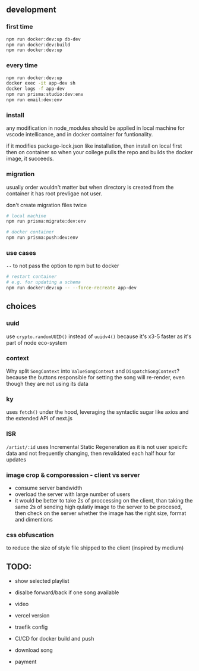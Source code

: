 ## development

### first time
```sh
npm run docker:dev:up db-dev
npm run docker:dev:build
npm run docker:dev:up
```


### every time
```sh
npm run docker:dev:up
docker exec -it app-dev sh
docker logs -f app-dev
npm run prisma:studio:dev:env
npm run email:dev:env
```


### install
any modification in node_modules should be applied in local machine for vscode intellicance,
and in docker container for funtionality.

if it modifies package-lock.json like installation,
then install on local first then on container so when your college pulls the repo and builds the docker image, it succeeds.


### migration
usually order wouldn't matter but when directory is created from the container it has root prevligae not user.

don't create migration files twice

```sh
# local machine
npm run prisma:migrate:dev:env

# docker container
npm run prisma:push:dev:env
```


### use cases
`--` to not pass the option to npm but to docker

```sh
# restart container
# e.g. for updating a schema
npm run docker:dev:up -- --force-recreate app-dev
```


## choices

### uuid
use `crypto.randomUUID()` instead of `uuidv4()` because it's x3-5 faster as it's part of node eco-system

### context
Why split `SongContext` into `ValueSongContext` and `DispatchSongContext`? <br />
because the buttons responsible for setting the song will re-render, 
even though they are not using its data

### ky
uses `fetch()` under the hood, leveraging the syntactic sugar like axios and the extended API of next.js

### ISR
`/artist/:id` uses Incremental Static Regeneration as it is not user speicifc data and not frequently changing, then revalidated each half hour for updates

### image crop & comporession - client vs server
- consume server bandwidth
- overload the server with large number of users
- it would be better to take 2s of proccessing on the client,
  than taking the same 2s of sending high qulatiy image to the server to be procesed,
  then check on the server whether the image has the right size, format and dimentions

### css obfuscation
to reduce the size of style file shipped to the client (inspired by medium)


## TODO:
- show selected playlist
- disalbe forward/back if one song available

- video
- vercel version

- traefik config
- CI/CD for docker build and push

- download song
- payment
